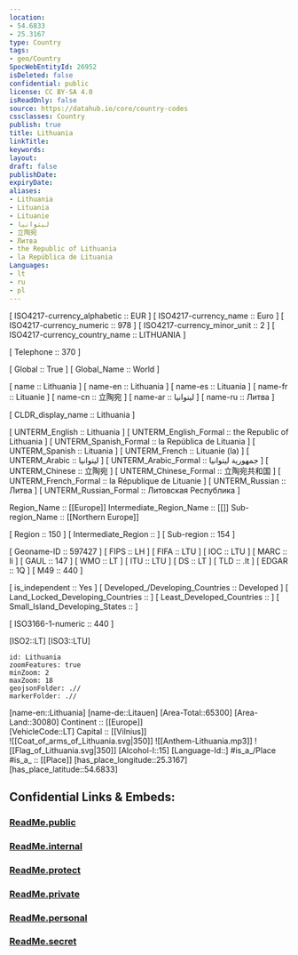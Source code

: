 ```yaml
---
location:
- 54.6833
- 25.3167
type: Country
tags:
- geo/Country
SpocWebEntityId: 26952
isDeleted: false
confidential: public
license: CC BY-SA 4.0
isReadOnly: false
source: https://datahub.io/core/country-codes
cssclasses: Country
publish: true
title: Lithuania
linkTitle: 
keywords: 
layout: 
draft: false
publishDate: 
expiryDate: 
aliases:
- Lithuania
- Lituania
- Lituanie
- ليتوانيا
- 立陶宛
- Литва
- the Republic of Lithuania
- la República de Lituania
Languages:
- lt
- ru
- pl
---
```



[	ISO4217-currency_alphabetic	 :: EUR ] 
[	ISO4217-currency_name	 :: Euro ] 
[	ISO4217-currency_numeric	 :: 978 ] 
[	ISO4217-currency_minor_unit	 :: 2 ] 
[	ISO4217-currency_country_name	 :: LITHUANIA ] 

[	Telephone	 :: 370 ] 

[	Global	 :: True ] 
[	Global_Name	 :: World ] 

[	name	 :: Lithuania ] 
[	name-en	 :: Lithuania ] 
[	name-es	 :: Lituania ] 
[	name-fr	 :: Lituanie ] 
[	name-cn	 :: 立陶宛 ] 
[	name-ar	 :: ليتوانيا ] 
[	name-ru	 :: Литва ] 

[	CLDR_display_name	 :: Lithuania ] 

[	UNTERM_English	 :: Lithuania ] 
[	UNTERM_English_Formal	 :: the Republic of Lithuania ] 
[	UNTERM_Spanish_Formal	 :: la República de Lituania ] 
[	UNTERM_Spanish	 :: Lituania ] 
[	UNTERM_French	 :: Lituanie (la) ] 
[	UNTERM_Arabic	 :: ليتوانيا ] 
[	UNTERM_Arabic_Formal	 :: جمهورية ليتوانيا ] 
[	UNTERM_Chinese	 :: 立陶宛 ] 
[	UNTERM_Chinese_Formal	 :: 立陶宛共和国 ] 
[	UNTERM_French_Formal	 :: la République de Lituanie ] 
[	UNTERM_Russian	 :: Литва ] 
[	UNTERM_Russian_Formal	 :: Литовская Республика ] 

Region_Name ::  [[Europe]] 
Intermediate_Region_Name ::  [[]] 
Sub-region_Name ::  [[Northern Europe]] 

[	Region	 :: 150 ] 
[	Intermediate_Region	 ::  ] 
[	Sub-region	 :: 154 ] 

[	Geoname-ID	 :: 597427 ] 
[	FIPS	 :: LH ] 
[	FIFA	 :: LTU ] 
[	IOC	 :: LTU ] 
[	MARC	 :: li ] 
[	GAUL	 :: 147 ] 
[	WMO	 :: LT ] 
[	ITU	 :: LTU ] 
[	DS	 :: LT ] 
[	TLD	 :: .lt ] 
[	EDGAR	 :: 1Q ] 
[	M49	 :: 440 ] 

[	is_independent	 :: Yes ] 
[	Developed_/Developing_Countries	 :: Developed ] 
[	Land_Locked_Developing_Countries	 ::  ] 
[	Least_Developed_Countries	 ::  ] 
[	Small_Island_Developing_States	 ::  ] 

[	ISO3166-1-numeric	 :: 440 ] 



[ISO2::LT] 
[ISO3::LTU] 

```leaflet
id: Lithuania
zoomFeatures: true 
minZoom: 2 
maxZoom: 18
geojsonFolder: .//
markerFolder: .//
```

[name-en::Lithuania] 
[name-de::Litauen] 
[Area-Total::65300] 
[Area-Land::30080] 
Continent :: [[Europe]]  
[VehicleCode::LT] 
Capital :: [[Vilnius]]  
![[Coat_of_arms_of_Lithuania.svg|350]] 
![[Anthem-Lithuania.mp3]] 
![[Flag_of_Lithuania.svg|350]] 
[Alcohol-l::15] 
[Language-Id::] 
#is_a_/Place  
#is_a_ :: [[Place]] 
[has_place_longitude::25.3167] 
[has_place_latitude::54.6833] 


## Confidential Links & Embeds: 

### [ReadMe.public](/_public/\Earth\Continent\Europe\Europe~North\LithuaniaReadMe.public.md) 

### [ReadMe.internal](/_internal/\Earth\Continent\Europe\Europe~North\LithuaniaReadMe.internal.md) 

### [ReadMe.protect](/_protect/\Earth\Continent\Europe\Europe~North\LithuaniaReadMe.protect.md) 

### [ReadMe.private](/_private/\Earth\Continent\Europe\Europe~North\LithuaniaReadMe.private.md) 

### [ReadMe.personal](/_personal/\Earth\Continent\Europe\Europe~North\LithuaniaReadMe.personal.md) 

### [ReadMe.secret](/_secret/\Earth\Continent\Europe\Europe~North\LithuaniaReadMe.secret.md)

